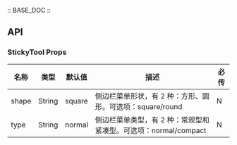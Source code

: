 :: BASE_DOC ::

## API


### StickyTool Props

名称 | 类型 | 默认值 | 描述 | 必传
-- | -- | -- | -- | --
shape | String | square | 侧边栏菜单形状，有 2 种：方形、圆形。可选项：square/round | N
type | String | normal | 侧边栏菜单类型，有 2 种：常规型和紧凑型。可选项：normal/compact | N
